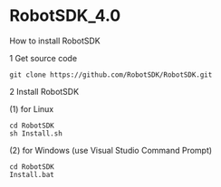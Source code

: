RobotSDK_4.0
========
How to install RobotSDK 

1 Get source code 
```
git clone https://github.com/RobotSDK/RobotSDK.git
```
2 Install RobotSDK

  (1) for Linux
```
cd RobotSDK
sh Install.sh
```
  (2) for Windows (use Visual Studio Command Prompt)
```
cd RobotSDK
Install.bat
```
